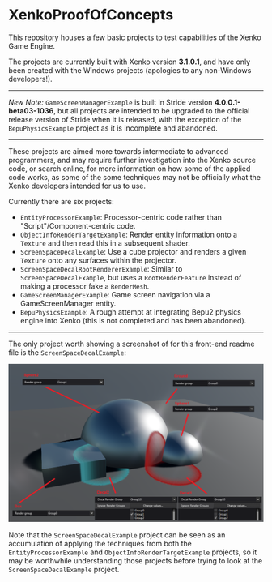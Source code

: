 # XenkoProofOfConcepts

This repository houses a few basic projects to test capabilities of the Xenko Game Engine.

The projects are currently built with Xenko version **3.1.0.1**, and have only been created with the Windows projects (apologies to any non-Windows developers!).

---
*New Note:* `GameScreenManagerExample` is built in Stride version **4.0.0.1-beta03-1036**, but all projects are intended to be upgraded to the official release version of Stride when it is released, with the exception of the `BepuPhysicsExample` project as it is incomplete and abandoned.

---

These projects are aimed more towards intermediate to advanced programmers, and may require further investigation into the Xenko source code, or search online, for more information on how some of the applied code works, as some of the some techniques may not be officially what the Xenko developers intended for us to use.

Currently there are six projects:
* `EntityProcessorExample`: Processor-centric code rather than "Script"/Component-centric code.
* `ObjectInfoRenderTargetExample`: Render entity information onto a `Texture` and then read this in a subsequent shader.
* `ScreenSpaceDecalExample`: Use a cube projector and renders a given `Texture` onto any surfaces within the projector.
* `ScreenSpaceDecalRootRendererExample`: Similar to `ScreenSpaceDecalExample`, but uses a `RootRenderFeature` instead of making a processor fake a `RenderMesh`.
* `GameScreenManagerExample`: Game screen navigation via a GameScreenManager entity.
* `BepuPhysicsExample`: A rough attempt at integrating Bepu2 physics engine into Xenko (this is not completed and has been abandoned).

---
The only project worth showing a screenshot of for this front-end readme file is the `ScreenSpaceDecalExample`:

![Render Stage](ScreenSpaceDecalExample/images/scene.png)

Note that the `ScreenSpaceDecalExample` project can be seen as an accumulation of applying the techniques from both the `EntityProcessorExample` and `ObjectInfoRenderTargetExample` projects, so it may be worthwhile understanding those projects before trying to look at the `ScreenSpaceDecalExample` project.
